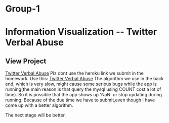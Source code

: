 # Group-1
# Information Visualization -- Twitter Verbal Abuse
## View Project
[Twitter Verbal Abuse](https://verbal-abuse-twitter.herokuapp.com/)
Plz dont use the heroku link we submit in the homework.
Use this: [Twitter Verbal Abuse](https://verbal-abuse-twitter.herokuapp.com/)
The algorithm we use in the back end, which is very slow, might cause some serious bugs while the app is running(the main reason is that query the mysql using COUNT cost a lot of time). So it is possible that the app shows up 'NaN' or stop updating during running. Because of the due time we have to submit,even though I have come up with a better algorithm.

The next stage will be better.
